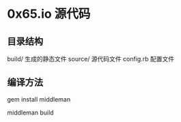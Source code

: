# 0x65.io 源代码

## 目录结构

build/ 生成的静态文件
source/ 源代码文件
config.rb 配置文件

## 编译方法

  gem install middleman
  
  middleman build
